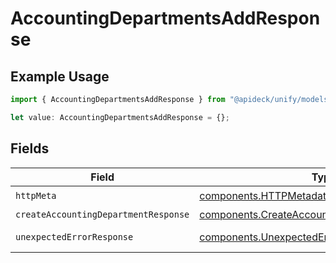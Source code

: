 # AccountingDepartmentsAddResponse

## Example Usage

```typescript
import { AccountingDepartmentsAddResponse } from "@apideck/unify/models/operations";

let value: AccountingDepartmentsAddResponse = {};
```

## Fields

| Field                                                                                                          | Type                                                                                                           | Required                                                                                                       | Description                                                                                                    |
| -------------------------------------------------------------------------------------------------------------- | -------------------------------------------------------------------------------------------------------------- | -------------------------------------------------------------------------------------------------------------- | -------------------------------------------------------------------------------------------------------------- |
| `httpMeta`                                                                                                     | [components.HTTPMetadata](../../models/components/httpmetadata.md)                                             | :heavy_check_mark:                                                                                             | N/A                                                                                                            |
| `createAccountingDepartmentResponse`                                                                           | [components.CreateAccountingDepartmentResponse](../../models/components/createaccountingdepartmentresponse.md) | :heavy_minus_sign:                                                                                             | Department                                                                                                     |
| `unexpectedErrorResponse`                                                                                      | [components.UnexpectedErrorResponse](../../models/components/unexpectederrorresponse.md)                       | :heavy_minus_sign:                                                                                             | Unexpected error                                                                                               |